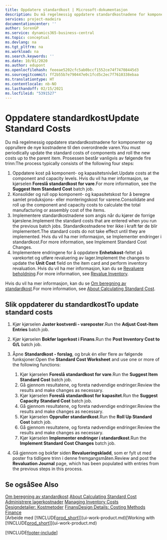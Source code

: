 ```yaml
---
title: Oppdatere standardkost | Microsoft-dokumentasjon
description: Du må regelmessig oppdatere standardkostnadene for komponenter og opprullere de nye kostnadene til den overordnede varen.
services: project-madeira
documentationcenter: ''
author: SorenGP
ms.service: dynamics365-business-central
ms.topic: conceptual
ms.devlang: na
ms.tgt_pltfrm: na
ms.workload: na
ms.search.keywords: ''
ms.date: 10/01/2020
ms.author: edupont
ms.openlocfilehash: feeeae5202cfc5ab0bccf1552ce74f74708445d3
ms.sourcegitcommit: ff2b55b7e790447e0c1fcd5c2ec7f7610338ebaa
ms.translationtype: HT
ms.contentlocale: nb-NO
ms.lasthandoff: 02/15/2021
ms.locfileid: "5391527"
---
```

# <a name="update-standard-costs"></a><span data-ttu-id="f1923-103">Oppdatere standardkost</span><span class="sxs-lookup"><span data-stu-id="f1923-103">Update Standard Costs</span></span>
<span data-ttu-id="f1923-104">Du må regelmessig oppdatere standardkostnadene for komponenter og opprullere de nye kostnadene til den overordnede varen.</span><span class="sxs-lookup"><span data-stu-id="f1923-104">You must periodically update the standard costs of components and roll the new costs up to the parent item.</span></span> <span data-ttu-id="f1923-105">Prosessen består vanligvis av følgende fire trinn:</span><span class="sxs-lookup"><span data-stu-id="f1923-105">The process typically consists of the following four steps:</span></span>  

1.  <span data-ttu-id="f1923-106">Oppdatere kost på komponent- og kapasitetsnivået.</span><span class="sxs-lookup"><span data-stu-id="f1923-106">Update costs at the component and capacity levels.</span></span> <span data-ttu-id="f1923-107">Hvis du vil ha mer informasjon, se kjørselen **Foreslå standardkost for vare**.</span><span class="sxs-lookup"><span data-stu-id="f1923-107">For more information, see the **Suggest Item Standard Cost** batch job.</span></span>  
2.  <span data-ttu-id="f1923-108">Konsolider og rull opp komponent- og kapasitetskost for å beregne samlet produksjons- eller monteringskost for varene.</span><span class="sxs-lookup"><span data-stu-id="f1923-108">Consolidate and roll up the component and capacity costs to calculate the total manufacturing or assembly cost of the items.</span></span>  
3.  <span data-ttu-id="f1923-109">Implementere standardkostnadene som angis når du kjører de forrige kjørslene.</span><span class="sxs-lookup"><span data-stu-id="f1923-109">Implement the standard costs that are entered when you run the previous batch jobs.</span></span> <span data-ttu-id="f1923-110">Standardkostnadene trer ikke i kraft før de blir implementert.</span><span class="sxs-lookup"><span data-stu-id="f1923-110">The standard costs do not take effect until they are implemented.</span></span> <span data-ttu-id="f1923-111">Hvis du vil ha mer informasjon, se Implementer endringer i standardkost.</span><span class="sxs-lookup"><span data-stu-id="f1923-111">For more information, see Implement Standard Cost Changes.</span></span>  
4.  <span data-ttu-id="f1923-112">Implementere endringene for å oppdatere **Enhetskost**-feltet på varekortet og utføre revaluering av lager.</span><span class="sxs-lookup"><span data-stu-id="f1923-112">Implement the changes to update the **Unit Cost** field on the item card and perform inventory revaluation.</span></span> <span data-ttu-id="f1923-113">Hvis du vil ha mer informasjon, kan du se [Revaluere beholdning](inventory-how-revalue-inventory.md).</span><span class="sxs-lookup"><span data-stu-id="f1923-113">For more information, see [Revalue Inventory](inventory-how-revalue-inventory.md).</span></span>  

<span data-ttu-id="f1923-114">Hvis du vil ha mer informasjon, kan du se [Om beregning av standardkost](finance-about-calculating-standard-cost.md).</span><span class="sxs-lookup"><span data-stu-id="f1923-114">For more information, see [About Calculating Standard Cost](finance-about-calculating-standard-cost.md).</span></span>  
## <a name="to-update-standard-costs"></a><span data-ttu-id="f1923-115">Slik oppdaterer du standardkost</span><span class="sxs-lookup"><span data-stu-id="f1923-115">To update standard costs</span></span>  
1.  <span data-ttu-id="f1923-116">Kjør kjørselen **Juster kostverdi - vareposter**.</span><span class="sxs-lookup"><span data-stu-id="f1923-116">Run the **Adjust Cost-Item Entries** batch job.</span></span>  
2.  <span data-ttu-id="f1923-117">Kjør kjørselen **Bokfør lagerkost i Finans**.</span><span class="sxs-lookup"><span data-stu-id="f1923-117">Run the **Post Inventory Cost to G/L** batch job.</span></span>  
3.  <span data-ttu-id="f1923-118">Åpne **Standardkost - forslag**, og bruk én eller flere av følgende funksjoner:</span><span class="sxs-lookup"><span data-stu-id="f1923-118">Open the **Standard Cost Worksheet** and use one or more of the following functions:</span></span>  

    1.  <span data-ttu-id="f1923-119">Kjør kjørselen **Foreslå standardkost for vare**.</span><span class="sxs-lookup"><span data-stu-id="f1923-119">Run the **Suggest Item Standard Cost** batch job.</span></span>  
    2.  <span data-ttu-id="f1923-120">Gå gjennom resultatene, og foreta nødvendige endringer.</span><span class="sxs-lookup"><span data-stu-id="f1923-120">Review the results and make changes as necessary.</span></span>  
    3.  <span data-ttu-id="f1923-121">Kjør kjørselen **Foreslå standardkost for kapasitet**.</span><span class="sxs-lookup"><span data-stu-id="f1923-121">Run the **Suggest Capacity Standard Cost** batch job.</span></span>  
    4.  <span data-ttu-id="f1923-122">Gå gjennom resultatene, og foreta nødvendige endringer.</span><span class="sxs-lookup"><span data-stu-id="f1923-122">Review the results and make changes as necessary.</span></span>
    5. <span data-ttu-id="f1923-123">Kjør kjørselen **Oppruller standardkost**.</span><span class="sxs-lookup"><span data-stu-id="f1923-123">Run the **Roll Up Standard Cost** batch job.</span></span>
    6.  <span data-ttu-id="f1923-124">Gå gjennom resultatene, og foreta nødvendige endringer.</span><span class="sxs-lookup"><span data-stu-id="f1923-124">Review the results and make changes as necessary.</span></span>
    7.  <span data-ttu-id="f1923-125">Kjør kjørselen **Implementer endringer i standardkost**.</span><span class="sxs-lookup"><span data-stu-id="f1923-125">Run the **Implement Standard Cost Changes** batch job.</span></span>  
4.  <span data-ttu-id="f1923-126">Gå gjennom og bokfør siden **Revalueringskladd**, som er fylt ut med poster fra tidligere trinn i denne fremgangsmåten.</span><span class="sxs-lookup"><span data-stu-id="f1923-126">Review and post the **Revaluation Journal** page, which has been populated with entries from the previous steps in this process.</span></span>  

## <a name="see-also"></a><span data-ttu-id="f1923-127">Se også</span><span class="sxs-lookup"><span data-stu-id="f1923-127">See Also</span></span>  
 <span data-ttu-id="f1923-128">[Om beregning av standardkost](finance-about-calculating-standard-cost.md) </span><span class="sxs-lookup"><span data-stu-id="f1923-128">[About Calculating Standard Cost](finance-about-calculating-standard-cost.md) </span></span>  
 <span data-ttu-id="f1923-129">[Administrere lagerkostnader](finance-manage-inventory-costs.md) </span><span class="sxs-lookup"><span data-stu-id="f1923-129">[Managing Inventory Costs](finance-manage-inventory-costs.md) </span></span>  
 <span data-ttu-id="f1923-130">[Designdetaljer: Kostmetoder](design-details-costing-methods.md) [Finans](finance.md)</span><span class="sxs-lookup"><span data-stu-id="f1923-130">[Design Details: Costing Methods](design-details-costing-methods.md) [Finance](finance.md)</span></span>  
 <span data-ttu-id="f1923-131">[Arbeide med [!INCLUDE[prod_short](includes/prod_short.md)]](ui-work-product.md)</span><span class="sxs-lookup"><span data-stu-id="f1923-131">[Working with [!INCLUDE[prod_short](includes/prod_short.md)]](ui-work-product.md)</span></span>  


[!INCLUDE[footer-include](includes/footer-banner.md)]